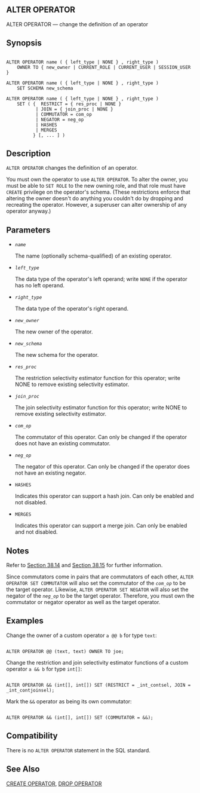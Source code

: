 ## ALTER OPERATOR

ALTER OPERATOR — change the definition of an operator

## Synopsis

```

ALTER OPERATOR name ( { left_type | NONE } , right_type )
    OWNER TO { new_owner | CURRENT_ROLE | CURRENT_USER | SESSION_USER }

ALTER OPERATOR name ( { left_type | NONE } , right_type )
    SET SCHEMA new_schema

ALTER OPERATOR name ( { left_type | NONE } , right_type )
    SET ( {  RESTRICT = { res_proc | NONE }
           | JOIN = { join_proc | NONE }
           | COMMUTATOR = com_op
           | NEGATOR = neg_op
           | HASHES
           | MERGES
          } [, ... ] )
```

## Description

`ALTER OPERATOR` changes the definition of an operator.

You must own the operator to use `ALTER OPERATOR`. To alter the owner, you must be able to `SET ROLE` to the new owning role, and that role must have `CREATE` privilege on the operator's schema. (These restrictions enforce that altering the owner doesn't do anything you couldn't do by dropping and recreating the operator. However, a superuser can alter ownership of any operator anyway.)

## Parameters

* *`name`*

    The name (optionally schema-qualified) of an existing operator.

* *`left_type`*

    The data type of the operator's left operand; write `NONE` if the operator has no left operand.

* *`right_type`*

    The data type of the operator's right operand.

* *`new_owner`*

    The new owner of the operator.

* *`new_schema`*

    The new schema for the operator.

* *`res_proc`*

    The restriction selectivity estimator function for this operator; write NONE to remove existing selectivity estimator.

* *`join_proc`*

    The join selectivity estimator function for this operator; write NONE to remove existing selectivity estimator.

* *`com_op`*

    The commutator of this operator. Can only be changed if the operator does not have an existing commutator.

* *`neg_op`*

    The negator of this operator. Can only be changed if the operator does not have an existing negator.

* `HASHES`

    Indicates this operator can support a hash join. Can only be enabled and not disabled.

* `MERGES`

    Indicates this operator can support a merge join. Can only be enabled and not disabled.

## Notes

Refer to [Section 38.14](xoper.html "38.14. User-Defined Operators") and [Section 38.15](xoper-optimization.html "38.15. Operator Optimization Information") for further information.

Since commutators come in pairs that are commutators of each other, `ALTER OPERATOR SET COMMUTATOR` will also set the commutator of the *`com_op`* to be the target operator. Likewise, `ALTER OPERATOR SET NEGATOR` will also set the negator of the *`neg_op`* to be the target operator. Therefore, you must own the commutator or negator operator as well as the target operator.

## Examples

Change the owner of a custom operator `a @@ b` for type `text`:

```

ALTER OPERATOR @@ (text, text) OWNER TO joe;
```

Change the restriction and join selectivity estimator functions of a custom operator `a && b` for type `int[]`:

```

ALTER OPERATOR && (int[], int[]) SET (RESTRICT = _int_contsel, JOIN = _int_contjoinsel);
```

Mark the `&&` operator as being its own commutator:

```

ALTER OPERATOR && (int[], int[]) SET (COMMUTATOR = &&);
```

## Compatibility

There is no `ALTER OPERATOR` statement in the SQL standard.

## See Also

[CREATE OPERATOR](sql-createoperator.html "CREATE OPERATOR"), [DROP OPERATOR](sql-dropoperator.html "DROP OPERATOR")